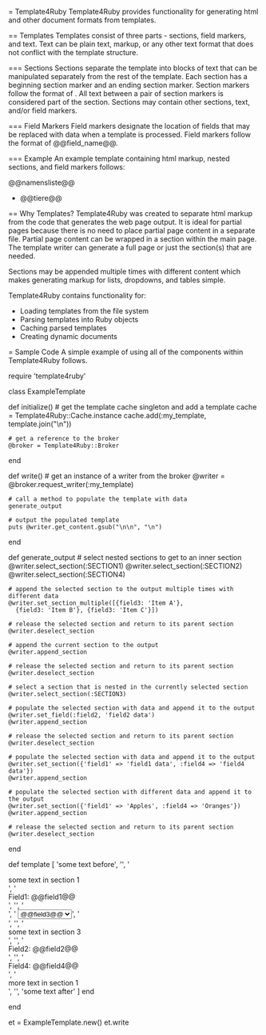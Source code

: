 = Template4Ruby
Template4Ruby provides functionality for generating html and other document formats from templates.

== Templates
Templates consist of three parts - sections, field markers, and text. Text can be plain text, markup, or any other text format that does not conflict with the template structure.

=== Sections
Sections separate the template into blocks of text that can be manipulated separately from the rest of the template. Each section has a beginning section marker and an ending section marker. Section markers follow the format of <!-- @@SECTION_NAME@@ -->. All text between a pair of section markers is considered part of the section. Sections may contain other sections, text, and/or field markers.

=== Field Markers
Field markers designate the location of fields that may be replaced with data when a template is processed. Field markers follow the format of @@field_name@@.

=== Example
An example template containing html markup, nested sections, and field markers follows:

  <html>
  <body>
    <div>
      <!-- @@SECTION1@@ -->
      <div>
        <div>@@namensliste@@</div>
        <ul>
          <!-- @@SECTION2@@ -->
          <li>@@tiere@@</li>
          <!-- @@SECTION2@@ -->
        </ul>
      </div>
      <!-- @@SECTION1@@ -->
    </div>
  </body>
  </html>

== Why Templates?
Template4Ruby was created to separate html markup from the code that generates the web page output. It is ideal for partial pages because there is no need to place partial page content in a separate file. Partial page content can be wrapped in a section within the main page. The template writer can generate a full page or just the section(s) that are needed.

Sections may be appended multiple times with different content which makes generating markup for lists, dropdowns, and tables simple.

Template4Ruby contains functionality for:
* Loading templates from the file system
* Parsing templates into Ruby objects
* Caching parsed templates
* Creating dynamic documents

= Sample Code
A simple example of using all of the components within Template4Ruby follows.

require 'template4ruby'

class ExampleTemplate

  def initialize()
    # get the template cache singleton and add a template
    cache = Template4Ruby::Cache.instance
    cache.add(:my_template, template.join("\n"))

    # get a reference to the broker
    @broker = Template4Ruby::Broker
  end

  def write()
    # get an instance of a writer from the broker
    @writer = @broker.request_writer(:my_template)

    # call a method to populate the template with data
    generate_output

    # output the populated template
    puts @writer.get_content.gsub("\n\n", "\n")
  end

  def generate_output
    # select nested sections to get to an inner section
    @writer.select_section(:SECTION1)
    @writer.select_section(:SECTION2)
    @writer.select_section(:SECTION4)

    # append the selected section to the output multiple times with different data
    @writer.set_section_multiple([{field3: 'Item A'},
      {field3: 'Item B'}, {field3: 'Item C'}])

    # release the selected section and return to its parent section
    @writer.deselect_section

    # append the current section to the output
    @writer.append_section

    # release the selected section and return to its parent section
    @writer.deselect_section

    # select a section that is nested in the currently selected section
    @writer.select_section(:SECTION3)

    # populate the selected section with data and append it to the output
    @writer.set_field(:field2, 'field2 data')
    @writer.append_section

    # release the selected section and return to its parent section
    @writer.deselect_section

    # populate the selected section with data and append it to the output
    @writer.set_section({'field1' => 'field1 data', :field4 => 'field4 data'})
    @writer.append_section

    # populate the selected section with different data and append it to the output
    @writer.set_section({'field1' => 'Apples', :field4 => 'Oranges'})
    @writer.append_section

    # release the selected section and return to its parent section
    @writer.deselect_section
  end

  def template
  [
    'some text before',
    '<!-- @@SECTION1@@ -->',
    '<div>some text in section 1</div>',
    '<div>Field1: @@field1@@</div>',
    '<!-- @@SECTION2@@ -->',
    '<div>',
    '  <select>',
    '<!-- @@SECTION4@@ -->',
    '    <option>@@field3@@</option>',
    '<!-- @@SECTION4@@ -->',
    '  </select>',
    '</div>',
    '<!-- @@SECTION2@@ -->',
    '<div>some text in section 3</div>',
    '<!-- @@SECTION3@@ -->',
    '<div>Field2: @@field2@@</div>',
    '<!-- @@SECTION3@@ -->',
    '<div>Field4: @@field4@@</div>',
    '<div>more text in section 1</div>',
    '<!-- @@SECTION1@@ -->',
    'some text after'
  ]
  end

end

et = ExampleTemplate.new()
et.write
